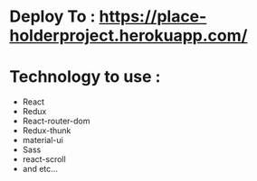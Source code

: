 # Deploy To : https://place-holderproject.herokuapp.com/

# Technology to use :

- React
- Redux
- React-router-dom
- Redux-thunk
- material-ui
- Sass
- react-scroll
- and etc...
